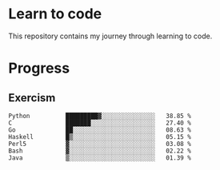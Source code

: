 # Learn to code

This repository contains my journey through learning to code.

# Progress

## Exercism

<!--START_SECTION:progress-->
```text
Python          █████████▓░░░░░░░░░░░░░░░   38.85 % 
C               ███████░░░░░░░░░░░░░░░░░░   27.40 % 
Go              ██░░░░░░░░░░░░░░░░░░░░░░░   08.63 % 
Haskell         █▒░░░░░░░░░░░░░░░░░░░░░░░   05.15 % 
Perl5           ▓░░░░░░░░░░░░░░░░░░░░░░░░   03.08 % 
Bash            ▓░░░░░░░░░░░░░░░░░░░░░░░░   02.22 % 
Java            ▒░░░░░░░░░░░░░░░░░░░░░░░░   01.39 % 
```
<!--END_SECTION:progress-->
